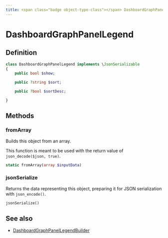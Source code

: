 ```yaml
---
title: <span class="badge object-type-class"></span> DashboardGraphPanelLegend
---
```

# <span class="badge object-type-class"></span> DashboardGraphPanelLegend

## Definition

```php
class DashboardGraphPanelLegend implements \JsonSerializable
{
    public bool $show;

    public ?string $sort;

    public ?bool $sortDesc;

}
```
## Methods

### <span class="badge object-method"></span> fromArray

Builds this object from an array.

This function is meant to be used with the return value of `json_decode($json, true)`.

```php
static fromArray(array $inputData)
```

### <span class="badge object-method"></span> jsonSerialize

Returns the data representing this object, preparing it for JSON serialization with `json_encode()`.

```php
jsonSerialize()
```

## See also

 * <span class="badge builder"></span> [DashboardGraphPanelLegendBuilder](./builder-DashboardGraphPanelLegendBuilder.md)
